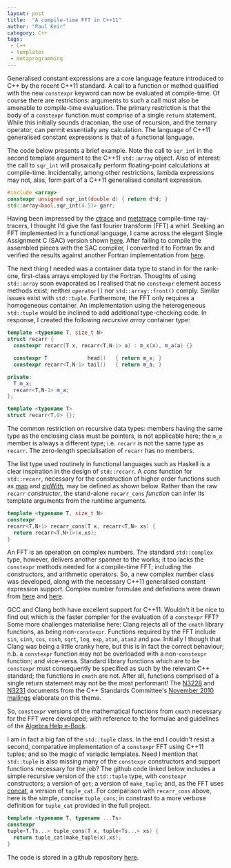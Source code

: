 ```yaml
---
layout: post
title:  "A compile-time FFT in C++11"
author: "Paul Keir"
category: C++ 
tags:
 - C++
 - templates
 - metaprogramming
---
```


Generalised constant expressions are a core language feature introduced to C++ by the recent C++11 standard. A call to a function or method qualified with the new `constexpr` keyword can now be evaluated at compile-time. Of course there are restrictions: arguments to such a call must also be amenable to compile-time evaluation. The primary restriction is that the body of a `constexpr` function must comprise of a single `return` statement. While this initially sounds draconian, the use of recursion, and the ternary operator, can permit essentially any calculation. The language of C++11 generalised constant expressions is that of a functional language.

The code below presents a brief example. Note the call to `sqr_int` in the second template argument to the C++11 `std::array` object. Also of interest: the call to `sqr_int` will prosaically perform floating-point calculations at compile-time. Incidentally, among other restrictions, lambda expressions may not, alas, form part of a C++11 generalised constant expression.

```cpp
#include <array>
constexpr unsigned sqr_int(double d) { return d*d; }
std::array<bool,sqr_int(4.5)> garr;
```

Having been impressed by the [ctrace](https://github.com/h3r2tic/h3r2tic.github.io/blob/master/posts/ctrace/index.md) and [metatrace](https://github.com/phresnel/metatrace) compile-time ray-tracers, I thought I'd give the fast fourier transform (FFT) a whirl. Seeking an FFT implemented in a functional language, I came across the elegant Single Assignment C (SAC) version shown [here](http://www.sac-home.org/doku.php?id=cases:nasft). After failing to compile the assembled pieces with the SAC compiler, I converted it to Fortran 9x and verified the results against another Fortran implementation from [here](http://beige.ucs.indiana.edu/B673/node13.html).

The next thing I needed was a container data type to stand in for the rank-one, first-class arrays employed by the Fortran. Thoughts of using `std::array` soon evaporated as I realised that no `constexpr` element access methods exist; neither `operator[]` nor `std::array::front()` comply. Similar issues exist with `std::tuple`. Furthermore, the FFT only requires a homogeneous container. An implementation using the heterogeneous `std::tuple` would be inclined to add additional type-checking code. In response, I created the following *recursive array* container type:

```cpp
template <typename T, size_t N>
struct recarr {
  constexpr recarr(T x, recarr<T,N-1> a) : m_x(x), m_a(a) {}

  constexpr T             head()   { return m_x; }
  constexpr recarr<T,N-1> tail()   { return m_a; }

private:
  T m_x;
  recarr<T,N-1> m_a;
};

template <typename T>
struct recarr<T,0> {};
```

The common restriction on recursive data types: members having the same type as the enclosing class must be pointers, is not applicable here; the `m_a` member is always a different type; i.e. `recarr` is not the same type as `recarr`. The zero-length specialisation of `recarr` has no members.

The list type used routinely in functional languages such as Haskell is a clear inspiration in the design of `std::recarr`. A *cons* function for `std::recarr`, necessary for the construction of higher order functions such as [map](http://zvon.org/other/haskell/Outputprelude/map_f.html) and [zipWith](http://zvon.org/other/haskell/Outputprelude/zipWith_f.html), may be defined as shown below. Rather than the raw `recarr` *constructor*, the stand-alone `recarr_cons` *function* can infer its template arguments from the runtime arguments.

```cpp
template <typename T, size_t N>
constexpr
recarr<T,N+1> recarr_cons(T x, recarr<T,N> xs) {
  return recarr<T,N+1>(x,xs);
}
```

An FFT is an operation on complex numbers. The standard `std::complex` type, however, delivers another spanner to the works; it too lacks the `constexpr` methods needed for a compile-time FFT; including the constructors, and arithmetic operators. So, a new complex number class was developed, along with the necessary C++11 generalised constant expression support. Complex number formulae and definitions were drawn from [here](https://www2.clarku.edu/faculty/djoyce/complex) and [here](http://en.literateprograms.org/Complex_numbers_(C_Plus_Plus)).

GCC and Clang both have excellent support for C++11. Wouldn't it be nice to find out which is the faster compiler for the evaluation of a `constexpr` FFT? Some more challenges materialise here: Clang rejects all of the `cmath` library functions, as being non-`constexpr`. Functions required by the FFT include `sin`, `sinh`, `cos`, `cosh`, `sqrt`, `log`, `exp`, `atan`, `atan2` and `pow`. Initially I though that Clang was being a little cranky here, but this is in fact the correct behaviour; n.b. a `constexpr` function may not be overloaded with a non-`constexpr` function; and vice-versa. Standard library functions which are to be `constexpr` must consequently be specified as such by the relevant C++ standard; the functions in `cmath` are not. After all, functions comprised of a single return statement may not be the most performant! The [N3228](http://www.open-std.org/jtc1/sc22/wg21/docs/papers/2010/n3228.html) and [N3231](http://www.open-std.org/jtc1/sc22/wg21/docs/papers/2010/n3231.html) documents from the C++ Standards Committee's [November 2010 mailings](http://www.open-std.org/jtc1/sc22/wg21/docs/papers/2010/#mailing2010-11) elaborate on this theme.

So, `constexpr` versions of the mathematical functions from `cmath` necessary for the FFT were developed; with reference to the formulae and guidelines of the [Algebra Help e-Book](http://mathonweb.com/algebra_e-book.htm).

I am in fact a big fan of the `std::tuple` class. In the end I couldn't resist a second, comparative implementation of a `constexpr` FFT using C++11 tuples; and so the magic of variadic templates. Need I mention that `std::tuple` is also missing many of the `constexpr` constructors and support functions necessary for the job? The github code linked below includes a simple recursive version of the `std::tuple` type, with `constexpr` constructors; a version of `get`; a version of `make_tuple`; and, as the FFT uses [concat](http://zvon.org/other/haskell/Outputprelude/HH_o.html), a version of `tuple_cat`. For comparison with `recarr_cons` above, here is the simple, concise `tuple_cons`; in constrast to a more verbose definition for `tuple_cat` provided in the full project.

```cpp
template <typename T, typename ...Ts>
constexpr
tuple<T,Ts...> tuple_cons(T x, tuple<Ts...> xs) {
  return tuple_cat(make_tuple(x),xs);
}
```

The code is stored in a github repository [here](https://github.com/pkeir/ctfft).
